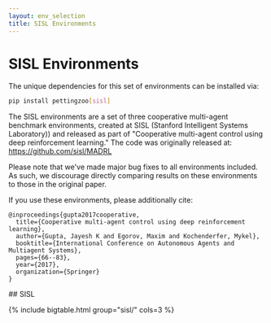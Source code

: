 ```yaml
---
layout: env_selection
title: SISL Environments
---
```


# SISL Environments

<div class="selection-content" markdown="1">

The unique dependencies for this set of environments can be installed via:

````bash
pip install pettingzoo[sisl]
````

The SISL environments are a set of three cooperative multi-agent benchmark environments, created at SISL (Stanford Intelligent Systems Laboratory)) and released as part of "Cooperative multi-agent control using deep reinforcement learning." The code was originally released at: https://github.com/sisl/MADRL

Please note that we've made major bug fixes to all environments included. As such, we discourage directly comparing results on these environments to those in the original paper.

If you use these environments, please additionally cite:

```
@inproceedings{gupta2017cooperative,
  title={Cooperative multi-agent control using deep reinforcement learning},
  author={Gupta, Jayesh K and Egorov, Maxim and Kochenderfer, Mykel},
  booktitle={International Conference on Autonomous Agents and Multiagent Systems},
  pages={66--83},
  year={2017},
  organization={Springer}
}
```

</div>
<div class="selection-table-container" markdown="1">
## SISL

{% include bigtable.html group="sisl/" cols=3 %}
</div>
